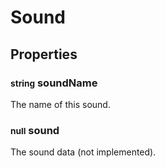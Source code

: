 # Sound

## Properties
### <small>string</small> soundName
The name of this sound.
### <small>null</small> sound
The sound data (not implemented).
